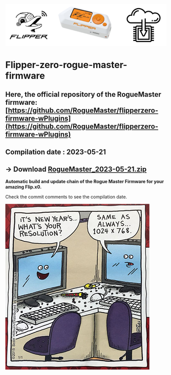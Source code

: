 ![header](https://github.com/m1ch3al/flipper-zero-rogue-master-firmware/blob/main/images/logo_main.png?raw=true)
# Flipper-zero-rogue-master-firmware

## Here, the official repository of the RogueMaster firmware: [https://github.com/RogueMaster/flipperzero-firmware-wPlugins](https://github.com/RogueMaster/flipperzero-firmware-wPlugins)

## Compilation date : 2023-05-21 
## -> Download [RogueMaster_2023-05-21.zip](https://github.com/m1ch3al/flipper-zero-rogue-master-firmware/raw/main/RogueMaster_2023-05-21.zip)

**Automatic build and update chain of the Rogue Master Firmware for your amazing Flip.x0.**


Check the commit comments to see the compilation date.

![header](https://github.com/m1ch3al/flipper-zero-rogue-master-firmware/blob/main/images/happy_new_year.jpg?raw=true)
